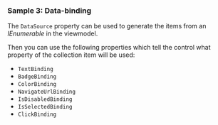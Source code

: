 ### Sample 3: Data-binding

The `DataSource` property can be used to generate the items from an *IEnumerable* in the viewmodel.

Then you can use the following properties which tell the control what property of the collection item will be used:

* `TextBinding`
* `BadgeBinding`
* `ColorBinding`
* `NavigateUrlBinding`
* `IsDisabledBinding`
* `IsSelectedBinding`
* `ClickBinding`